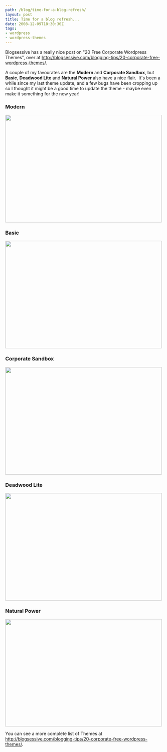 ```yaml
---
path: /blog/time-for-a-blog-refresh/
layout: post
title: Time for a blog refresh...
date: 2008-12-09T18:30:30Z
tags:
- wordpress
- wordpress-themes
---
```


Blogsessive has a really nice post on "20 Free Corporate Wordpress Themes", over at <a href="http://blogsessive.com/blogging-tips/20-corporate-free-wordpress-themes/">http://blogsessive.com/blogging-tips/20-corporate-free-wordpress-themes/</a>.

A couple of my favourates are the <strong>Modern </strong>and <strong>Corporate Sandbox</strong>, but <strong>Basic</strong>, <strong>Deadwood Lite</strong> and <strong>Natural Power </strong>also have a nice flair.  It's been a while since my last theme update, and a few bugs have been cropping up so I thought it might be a good time to update the theme - maybe even make it something for the new year!
<h3>Modern</h3>
<a href="http://www.ulfpettersson.se/design/modern/" target="_blank"><img class="alignnone size-full wp-image-446" title="modern" src="http://uploads.psyked.co.uk/2008/12/modern.jpg" alt="" width="499" height="343" /></a>

<h3>Basic</h3>
<a href="http://www.themelab.com/free-wordpress-themes/" target="_blank"><img class="alignnone size-full wp-image-447" title="basic" src="http://uploads.psyked.co.uk/2008/12/basic.jpg" alt="" width="499" height="343" /></a>
<h3>Corporate Sandbox</h3>
<a href="http://rubiqube.com/corporate-sandbox/"><img class="alignnone size-full wp-image-448" title="corporate-sandbox" src="http://uploads.psyked.co.uk/2008/12/corporate-sandbox.jpg" alt="" width="499" height="343" /></a>
<h3>Deadwood Lite</h3>
<a href="http://graphpaperpress.com/2008/01/05/deadwood-lite/"><img class="alignnone size-full wp-image-449" title="deadwood-lite" src="http://uploads.psyked.co.uk/2008/12/deadwood-lite.jpg" alt="" width="499" height="343" /></a>
<h3>Natural Power</h3>
<a href="http://xfep.com/wordpress/wordpress-theme-natural-power/"><img class="alignnone size-full wp-image-450" title="natural-power" src="http://uploads.psyked.co.uk/2008/12/natural-power.jpg" alt="" width="499" height="343" /></a>

You can see a more complete list of Themes at <a href="http://blogsessive.com/blogging-tips/20-corporate-free-wordpress-themes/">http://blogsessive.com/blogging-tips/20-corporate-free-wordpress-themes/</a>.